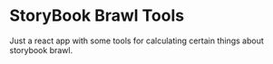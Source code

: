 # StoryBook Brawl Tools

Just a react app with some tools for calculating certain things about storybook brawl.
